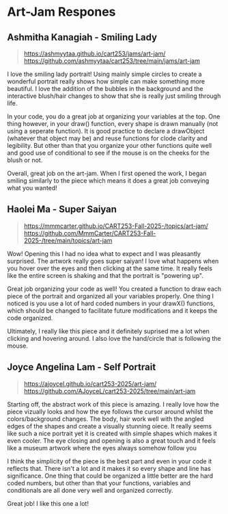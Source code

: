 # Art-Jam Respones

## Ashmitha Kanagiah - Smiling Lady
>https://ashmyytaa.github.io/cart253/jams/art-jam/
>https://github.com/ashmyytaa/cart253/tree/main/jams/art-jam

I love the smiling lady portrait! Using mainly simple circles to create a wonderful portrait really shows how simple can make something more beautiful. I love the addition of the bubbles in the background and the interactive blush/hair changes to show that she is really just smiling through life. 

In your code, you do a great job at organizing your variables at the top. One thing however, in your draw() function, every shape is drawn manually (not using a seperate function). It is good practice to declare a drawObject (whatever that object may be) and reuse functions for clode clarity and legibility. But other than that you organize your other functions quite well and good use of conditional to see if the mouse is on the cheeks for the blush or not.

Overall, great job on the art-jam. When I first opened the work, I began smiling similarly to the piece which means it does a great job conveying what you wanted!

## Haolei Ma - Super Saiyan
>https://mmmcarter.github.io/CART253-Fall-2025-/topics/art-jam/
>https://github.com/MmmCarter/CART253-Fall-2025-/tree/main/topics/art-jam

Wow! Opening this I had no idea what to expect and I was pleasantly surprised. The artwork really goes super saiyan! I love what happens when you hover over the eyes and then clicking at the same time. It really feels like the entire screen is shaking and that the portrait is "powering up".

Great job organizing your code as well! You created a function to draw each piece of the portrait and organized all your variables properly. One thing I noticed is you use a lot of hard coded numbers in your drawX() functions, which should be changed to facilitate future modifications and it keeps the code organized.

Ultimately, I really like this piece and it definitely suprised me a lot when clicking and hovering around. I also love the hand/circle that is following the mouse. 

## Joyce Angelina Lam - Self Portrait
>https://ajoycel.github.io/cart253-2025/art-jam/
>https://github.com/AJoyceL/cart253-2025/tree/main/art-jam

Starting off, the abstract work of this piece is amazing. I really love how the piece vizually looks and how the eye follows the cursor around whilst the colors/background changes. The body, hair work well with the angled edges of the shapes and create a visually stunning oiece. It really seems like such a nice portrait yet it is created with simple shapes which makes it even cooler. The eye closing and opening is also a great touch and it feels like a museum artwork where the eyes always somehow follow you

I think the simplicity of the piece is the best part and even in your code it reflects that. There isn't a lot and it makes it so every shape and line has significance. One thing that could be organized a little better are the hard coded numbers, but other than that your functions, variables and conditionals are all done very well and organized correctly.

Great job! I like this one a lot!

